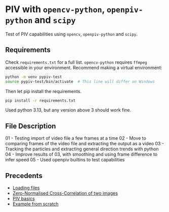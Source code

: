 # PIV with `opencv-python`, `openpiv-python` and `scipy`

Test of PIV capabilities using `opencv`, `openpiv-python` and `scipy`.


## Requirements

Check `requirements.txt` for a full list. `opencv-python` requires `ffmpeg` accessible in your environment. Recommend making a virtual environment:

```sh
python -m venv pypiv-test
source pypiv-test/bin/activate  # This line will differ on Windows 
```

Then let pip install the requirements.

```sh
pip install -r requirements.txt
```

Used python 3.13, but any version above 3 should work fine.


## File Description

01 - Testing import of video file a few frames at a time
02 - Move to comparing frames of the video file and extracting the output as a video
03 - Tracking the particles and extracting general direction trends with python
04 - Improve results of 03, with smoothing and using frame difference to infer speed
05 - Used openpiv builtins to test capabilities


## Precedents

 - [Loading files](https://stackoverflow.com/questions/33311153/python-extracting-and-saving-video-frames)
 - [Zero-Normalised Cross-Correlation of two images](https://en.wikipedia.org/wiki/Cross-correlation)
 - [PIV basics](https://openpiv.readthedocs.io/en/latest/src/piv_basics.html)
 - [Example from scratch](https://github.com/forughi/PIV/blob/master/Python_Code.py)

